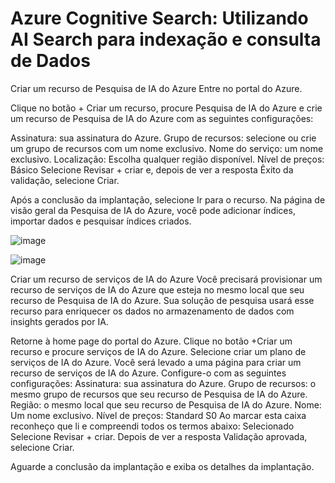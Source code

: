 # Azure Cognitive Search: Utilizando AI Search para indexação e consulta de Dados

Criar um recurso de Pesquisa de IA do Azure
Entre no portal do Azure.

Clique no botão + Criar um recurso, procure Pesquisa de IA do Azure e crie um recurso de Pesquisa de IA do Azure com as seguintes configurações:

Assinatura: sua assinatura do Azure.
Grupo de recursos: selecione ou crie um grupo de recursos com um nome exclusivo.
Nome do serviço: um nome exclusivo.
Localização: Escolha qualquer região disponível.
Nível de preços: Básico
Selecione Revisar + criar e, depois de ver a resposta Êxito da validação, selecione Criar.

Após a conclusão da implantação, selecione Ir para o recurso. Na página de visão geral da Pesquisa de IA do Azure, você pode adicionar índices, importar dados e pesquisar índices criados.

![image](https://github.com/acdolive/DP04-Azure-Cognitive-Search/assets/162451624/ffc6393a-4c5d-40ec-8321-2efbc06e1c80)

![image](https://github.com/acdolive/DP04-Azure-Cognitive-Search/assets/162451624/2fc91171-1385-4a79-a05c-e960f65266b4)

Criar um recurso de serviços de IA do Azure
Você precisará provisionar um recurso de serviços de IA do Azure que esteja no mesmo local que seu recurso de Pesquisa de IA do Azure. Sua solução de pesquisa usará esse recurso para enriquecer os dados no armazenamento de dados com insights gerados por IA.

Retorne à home page do portal do Azure. Clique no botão +Criar um recurso e procure serviços de IA do Azure. Selecione criar um plano de serviços de IA do Azure. Você será levado a uma página para criar um recurso de serviços de IA do Azure. Configure-o com as seguintes configurações:
Assinatura: sua assinatura do Azure.
Grupo de recursos: o mesmo grupo de recursos que seu recurso de Pesquisa de IA do Azure.
Região: o mesmo local que seu recurso de Pesquisa de IA do Azure.
Nome: Um nome exclusivo.
Nível de preços: Standard S0
Ao marcar esta caixa reconheço que li e compreendi todos os termos abaixo: Selecionado
Selecione Revisar + criar. Depois de ver a resposta Validação aprovada, selecione Criar.

Aguarde a conclusão da implantação e exiba os detalhes da implantação.

